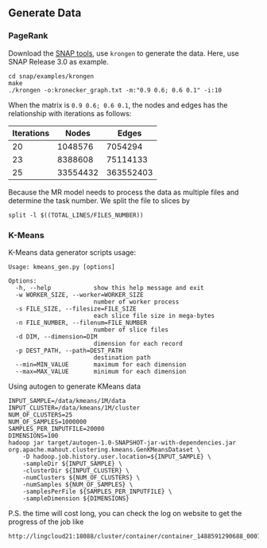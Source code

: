 ## Generate Data

### PageRank

Download the [SNAP tools][snap], use `krongen` to generate the data.
Here, use SNAP Release 3.0 as example.

    cd snap/examples/krongen
    make
    ./krongen -o:kronecker_graph.txt -m:"0.9 0.6; 0.6 0.1" -i:10

[snap]: https://snap.stanford.edu/snap/download.html

When the matrix is `0.9 0.6; 0.6 0.1`, the nodes and edges has the relationship with iterations as follows:

| Iterations | Nodes    | Edges     |
|------------|----------|-----------|
| 20         | 1048576  | 7054294   |
| 23         | 8388608  | 75114133  |
| 25         | 33554432 | 363552403 |

Because the MR model needs to process the data as multiple files and determine the task number.
We split the file to slices by

    split -l $((TOTAL_LINES/FILES_NUMBER))

### K-Means

K-Means data generator scripts usage:

    Usage: kmeans_gen.py [options]

    Options:
      -h, --help            show this help message and exit
      -w WORKER_SIZE, --worker=WORKER_SIZE
                            number of worker process
      -s FILE_SIZE, --filesize=FILE_SIZE
                            each slice file size in mega-bytes
      -n FILE_NUMBER, --filenum=FILE_NUMBER
                            number of slice files
      -d DIM, --dimension=DIM
                            dimension for each record
      -p DEST_PATH, --path=DEST_PATH
                            destination path
      --min=MIN_VALUE       maximum for each dimension
      --max=MAX_VALUE       minimum for each dimension


Using autogen to generate KMeans data

    INPUT_SAMPLE=/data/kmeans/1M/data
    INPUT_CLUSTER=/data/kmeans/1M/cluster
    NUM_OF_CLUSTERS=25
    NUM_OF_SAMPLES=1000000
    SAMPLES_PER_INPUTFILE=20000
    DIMENSIONS=100
    hadoop jar target/autogen-1.0-SNAPSHOT-jar-with-dependencies.jar org.apache.mahout.clustering.kmeans.GenKMeansDataset \
        -D hadoop.job.history.user.location=${INPUT_SAMPLE} \
        -sampleDir ${INPUT_SAMPLE} \
        -clusterDir ${INPUT_CLUSTER} \
        -numClusters ${NUM_OF_CLUSTERS} \
        -numSamples ${NUM_OF_SAMPLES} \
        -samplesPerFile ${SAMPLES_PER_INPUTFILE} \
        -sampleDimension ${DIMENSIONS}

P.S. the time will cost long, you can check the log on website to get the progress of the job like

    http://lingcloud21:18088/cluster/container/container_1488591290688_0007_01_000001

